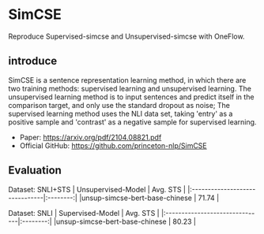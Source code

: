 # SimCSE
Reproduce Supervised-simcse and Unsupervised-simcse with OneFlow.

## introduce
SimCSE is a sentence representation learning method, in which there are two training methods: supervised learning and unsupervised learning. The unsupervised learning method is to input sentences and predict itself in the comparison target, and only use the standard dropout as noise; The supervised learning method uses the NLI data set, taking 'entry' as a positive sample and 'contrast' as a negative sample for supervised learning.
- Paper: https://arxiv.org/pdf/2104.08821.pdf
- Official GitHub: https://github.com/princeton-nlp/SimCSE

## Evaluation
Dataset: SNLI+STS
|      Unsupervised-Model        | Avg. STS |
|:-------------------------------|:--------:|
|unsup-simcse-bert-base-chinese  |   71.74  |

Dataset: SNLI
|       Supervised-Model         | Avg. STS |
|:-------------------------------|:--------:|
|unsup-simcse-bert-base-chinese  |   80.23  |
